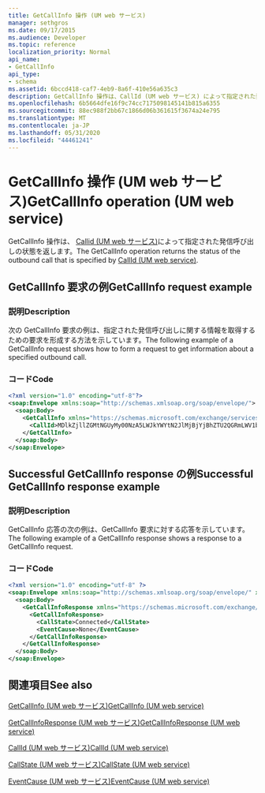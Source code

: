 ```yaml
---
title: GetCallInfo 操作 (UM web サービス)
manager: sethgros
ms.date: 09/17/2015
ms.audience: Developer
ms.topic: reference
localization_priority: Normal
api_name:
- GetCallInfo
api_type:
- schema
ms.assetid: 6bccd418-caf7-4eb9-8a6f-410e56a635c3
description: GetCallInfo 操作は、CallId (UM web サービス) によって指定された発信呼び出しの状態を返します。
ms.openlocfilehash: 6b5664dfe16f9c74cc7175098145141b815a6355
ms.sourcegitcommit: 88ec988f2bb67c1866d06b361615f3674a24e795
ms.translationtype: MT
ms.contentlocale: ja-JP
ms.lasthandoff: 05/31/2020
ms.locfileid: "44461241"
---
```

# <a name="getcallinfo-operation-um-web-service"></a><span data-ttu-id="714e6-103">GetCallInfo 操作 (UM web サービス)</span><span class="sxs-lookup"><span data-stu-id="714e6-103">GetCallInfo operation (UM web service)</span></span>

<span data-ttu-id="714e6-104">GetCallInfo 操作は、 [Callid (UM web サービス)](callid-um-web-service.md)によって指定された発信呼び出しの状態を返します。</span><span class="sxs-lookup"><span data-stu-id="714e6-104">The GetCallInfo operation returns the status of the outbound call that is specified by [CallId (UM web service)](callid-um-web-service.md).</span></span>
  
## <a name="getcallinfo-request-example"></a><span data-ttu-id="714e6-105">GetCallInfo 要求の例</span><span class="sxs-lookup"><span data-stu-id="714e6-105">GetCallInfo request example</span></span>

### <a name="description"></a><span data-ttu-id="714e6-106">説明</span><span class="sxs-lookup"><span data-stu-id="714e6-106">Description</span></span>

<span data-ttu-id="714e6-107">次の GetCallInfo 要求の例は、指定された発信呼び出しに関する情報を取得するための要求を形成する方法を示しています。</span><span class="sxs-lookup"><span data-stu-id="714e6-107">The following example of a GetCallInfo request shows how to form a request to get information about a specified outbound call.</span></span>
  
### <a name="code"></a><span data-ttu-id="714e6-108">コード</span><span class="sxs-lookup"><span data-stu-id="714e6-108">Code</span></span>

```XML
<?xml version="1.0" encoding="utf-8"?>
<soap:Envelope xmlns:soap="http://schemas.xmlsoap.org/soap/envelope/">
  <soap:Body>
    <GetCallInfo xmlns="https://schemas.microsoft.com/exchange/services/2006/messages">
      <CallId>MDlkZjllZGMtNGUyMy00NzA5LWJkYWYtN2JlMjBjYjBhZTU2QGRmLWV1bS0wMS5leGNoYW5nZS5jb3JwLm1pY3Jvc29mdC5jb20=</CallId>
    </GetCallInfo>
  </soap:Body>
</soap:Envelope>
```

## <a name="successful-getcallinfo-response-example"></a><span data-ttu-id="714e6-109">Successful GetCallInfo response の例</span><span class="sxs-lookup"><span data-stu-id="714e6-109">Successful GetCallInfo response example</span></span>

### <a name="description"></a><span data-ttu-id="714e6-110">説明</span><span class="sxs-lookup"><span data-stu-id="714e6-110">Description</span></span>

<span data-ttu-id="714e6-111">GetCallInfo 応答の次の例は、GetCallInfo 要求に対する応答を示しています。</span><span class="sxs-lookup"><span data-stu-id="714e6-111">The following example of a GetCallInfo response shows a response to a GetCallInfo request.</span></span>
  
### <a name="code"></a><span data-ttu-id="714e6-112">コード</span><span class="sxs-lookup"><span data-stu-id="714e6-112">Code</span></span>

```XML
<?xml version="1.0" encoding="utf-8" ?> 
<soap:Envelope xmlns:soap="http://schemas.xmlsoap.org/soap/envelope/" xmlns:xsi="http://www.w3.org/2001/XMLSchema-instance" xmlns:xsd="http://www.w3.org/2001/XMLSchema">
  <soap:Body>
    <GetCallInfoResponse xmlns="https://schemas.microsoft.com/exchange/services/2006/messages">
      <GetCallInfoResponse>
        <CallState>Connected</CallState> 
        <EventCause>None</EventCause> 
      </GetCallInfoResponse>
    </GetCallInfoResponse>
  </soap:Body>
</soap:Envelope>
```

## <a name="see-also"></a><span data-ttu-id="714e6-113">関連項目</span><span class="sxs-lookup"><span data-stu-id="714e6-113">See also</span></span>



[<span data-ttu-id="714e6-114">GetCallInfo (UM web サービス)</span><span class="sxs-lookup"><span data-stu-id="714e6-114">GetCallInfo (UM web service)</span></span>](getcallinfo-um-web-service.md)
  
[<span data-ttu-id="714e6-115">GetCallInfoResponse (UM web サービス)</span><span class="sxs-lookup"><span data-stu-id="714e6-115">GetCallInfoResponse (UM web service)</span></span>](getcallinforesponse-um-web-service.md)
  
[<span data-ttu-id="714e6-116">CallId (UM web サービス)</span><span class="sxs-lookup"><span data-stu-id="714e6-116">CallId (UM web service)</span></span>](callid-um-web-service.md)
  
[<span data-ttu-id="714e6-117">CallState (UM web サービス)</span><span class="sxs-lookup"><span data-stu-id="714e6-117">CallState (UM web service)</span></span>](callstate-um-web-service.md)
  
[<span data-ttu-id="714e6-118">EventCause (UM web サービス)</span><span class="sxs-lookup"><span data-stu-id="714e6-118">EventCause (UM web service)</span></span>](eventcause-um-web-service.md)

